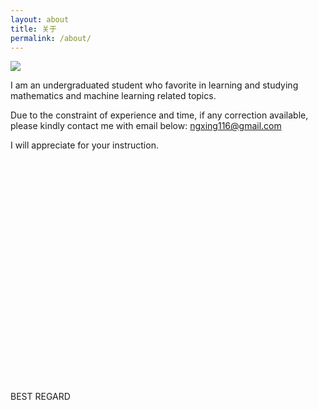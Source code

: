 ```yaml
---
layout: about
title: 关于
permalink: /about/
---
```



![](https://i.loli.net/2021/07/01/Q6meH2uOT9JKhpU.png)

I am an undergraduated student who favorite in learning and studying mathematics and machine learning related topics.

Due to the constraint of experience and time, if any correction available, please kindly contact me with email below:
ngxing116@gmail.com


I will appreciate for your instruction.



<br/>
<br/>
<br/>
<br/>
<br/>
<br/>
<br/>
<br/>
<br/>
<br/>
<br/>
<br/>
<br/>
<br/>
<br/>
<br/>
<br/>
<br/>
<br/>
<br/>
<br/>



















BEST REGARD
